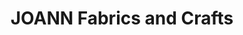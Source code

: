 ---
title: "JOANN Fabrics and Crafts"
url: /newington-park/joann-fabrics-and-crafts/
shop: craft
---